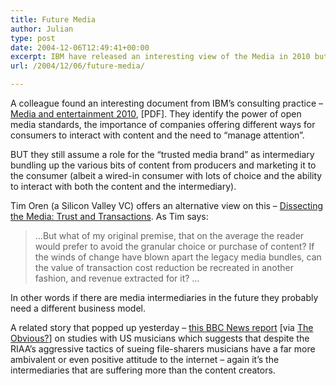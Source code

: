 ```yaml
---
title: Future Media
author: Julian
type: post
date: 2004-12-06T12:49:41+00:00
excerpt: IBM have released an interesting view of the Media in 2010 but it still assumes there is a role for "trusted brand" intermediaries.
url: /2004/12/06/future-media/

---
```

A colleague found an interesting document from IBM&#8217;s consulting practice &#8211; [Media and entertainment 2010][1], [PDF]. They identify the power of open media standards, the importance of companies offering different ways for consumers to interact with content and the need to &#8220;manage attention&#8221;.

BUT they still assume a role for the &#8220;trusted media brand&#8221; as intermediary bundling up the various bits of content from producers and marketing it to the consumer (albeit a wired-in consumer with lots of choice and the ability to interact with both the content and the intermediary).

Tim Oren (a Silicon Valley VC) offers an alternative view on this &#8211; [Dissecting the Media: Trust and Transactions][2]. As Tim says: 

<blockquote cite="http://due-diligence.typepad.com/blog/2004/09/dissecting_the_.html">
  <p>
    &#8230;But what of my original premise, that on the average the reader would prefer to avoid the granular choice or purchase of content? If the winds of change have blown apart the legacy media bundles, can the value of transaction cost reduction be recreated in another fashion, and revenue extracted for it? &#8230;
  </p>
</blockquote>

In other words if there are media intermediaries in the future they probably need a different business model.

A related story that popped up yesterday &#8211; [this BBC News report][3] [via [The Obvious?][4]] on studies with US musicians which suggests that despite the RIAA&#8217;s aggressive tactics of sueing file-sharers musicians have a far more ambivalent or even positive attitude to the internet &#8211; again it&#8217;s the intermediaries that are suffering more than the content creators.

 [1]: http://www-1.ibm.com/services/us/imc/pdf/ge510-3569-01f-media-2010.pdf
 [2]: http://due-diligence.typepad.com/blog/2004/09/dissecting_the_.html
 [3]: http://news.bbc.co.uk/1/hi/technology/4067031.stm
 [4]: http://theobvious.typepad.com/blog/2004/12/no_shit_sherloc.html